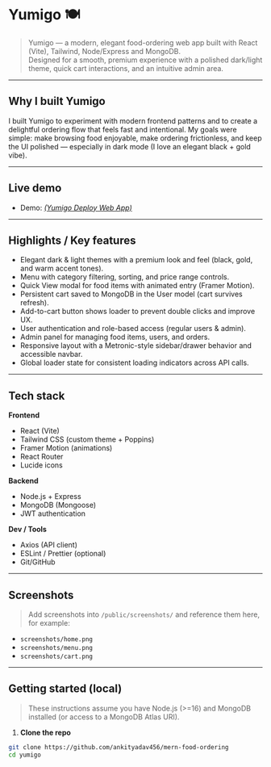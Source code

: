 # Yumigo 🍽️

> Yumigo — a modern, elegant food-ordering web app built with React (Vite), Tailwind, Node/Express and MongoDB.  
> Designed for a smooth, premium experience with a polished dark/light theme, quick cart interactions, and an intuitive admin area.

---

## Why I built Yumigo

I built Yumigo to experiment with modern frontend patterns and to create a delightful ordering flow that feels fast and intentional. My goals were simple: make browsing food enjoyable, make ordering frictionless, and keep the UI polished — especially in dark mode (I love an elegant black + gold vibe).

---

## Live demo

- Demo: [_(Yumigo Deploy Web App)_](https://yumigo-frontend.onrender.com/)

---

## Highlights / Key features

- Elegant dark & light themes with a premium look and feel (black, gold, and warm accent tones).
- Menu with category filtering, sorting, and price range controls.
- Quick View modal for food items with animated entry (Framer Motion).
- Persistent cart saved to MongoDB in the User model (cart survives refresh).
- Add-to-cart button shows loader to prevent double clicks and improve UX.
- User authentication and role-based access (regular users & admin).
- Admin panel for managing food items, users, and orders.
- Responsive layout with a Metronic-style sidebar/drawer behavior and accessible navbar.
- Global loader state for consistent loading indicators across API calls.

---

## Tech stack

**Frontend**
- React (Vite)
- Tailwind CSS (custom theme + Poppins)
- Framer Motion (animations)
- React Router
- Lucide icons

**Backend**
- Node.js + Express
- MongoDB (Mongoose)
- JWT authentication

**Dev / Tools**
- Axios (API client)
- ESLint / Prettier (optional)
- Git/GitHub

---

## Screenshots

> Add screenshots into `/public/screenshots/` and reference them here, for example:
- `screenshots/home.png`
- `screenshots/menu.png`
- `screenshots/cart.png`

---

## Getting started (local)

> These instructions assume you have Node.js (>=16) and MongoDB installed (or access to a MongoDB Atlas URI).

1. **Clone the repo**
```bash
git clone https://github.com/ankityadav456/mern-food-ordering
cd yumigo
